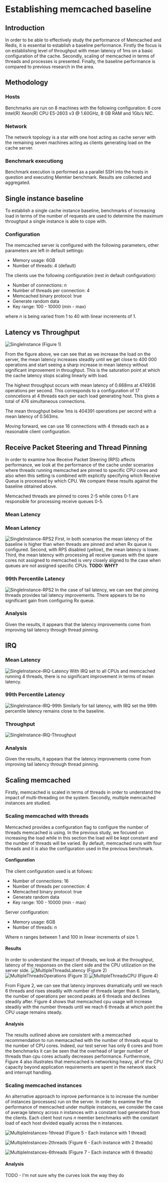 # Establishing memcached baseline

## Introduction
In order to be able to effectively study the performance of Memcached and Redis, it is essential to establish a baseline performance. Firstly the focus is on establishing level of throughput with mean latency of 1ms on a basic configuration of the cache. Secondly, scaling of memcached in terms of threads and processes is presented. Finally, the baseline performance is compared to previous research in the area.

## Methodology

### Hosts
Benchmarks are run on 8 machines with the following configuration: 6 core Intel(R) Xeon(R) CPU E5-2603 v3 @ 1.60GHz, 8 GB RAM and 1Gb/s NIC.

### Network
The network topology is a star with one host acting as cache server with the remaining seven machines acting as clients generating load on the cache server.

### Benchmark executiong
Benchmark execution is performed as a parallel SSH into the hosts in question and executing Memtier benchmark. Results are collected and aggregated.


## Single instance baseline
To establish a single cache instance baseline, benchmarks of increasing load in terms of the number of requests are used to determine the maximum throughput a single instance is able to cope with.

### Configuration
The memcached server is configured with the following parameters, other parameters are left in default settings:
* Memory usage: 6GB
* Number of threads: 4 (default)

The clients use the following configuration (rest in default configuration):
* Number of connections: *n*
* Number of threads per connection: 4
* Memcached binary protocol: true
* Generate random data
* Key range: 100 - 10000 (min - max)

where *n* is being varied from 1 to 40 with linear increments of 1.

## Latency vs Throughput
![SingleInstance](./single-instance-baseline.png)
(Figure 1)

From the figure above, we can see that as we increase the load on the server, the mean latency increases steadily until we get close to 400 000 operations and start seeing a sharp increase in mean latency without significant improvement in throughput. This is the saturation point at which the cache latency stops scaling linearly with load.

The highest throughput occurs with mean latency of 0.668ms at 474936 operations per second. This corresponds to a configuration of 17 conncetions at 4 threads each per each load generating host. This gives a total of 476 simultaneous connections.

The mean throughput below 1ms is 404391 operations per second with a mean latency of 0.563ms.

Moving forward, we can use 16 connections with 4 threads each as a reasonable client configuration.


## Receive Packet Steering and Thread Pinning
In order to examine how Receive Packet Steering (RPS) affects performance, we look at the performance of the cache under scenarios where threads running memcached are pinned to specific CPU cores and also when this setting is combined with explicitly specifying which Receive Queue is processed by which CPU. We compare these results against the baseline obtained above.

Memcached threads are pinned to cores 2-5 while cores 0-1 are responsible for processing receive queues 0-5.

### Mean Latency
### Mean Latency
![SingleInstance-RPS2](./single-instance-rps-latency-comparison.png)
First, in both scenarios the mean latency of the baseline is higher than when threads are pinned and when Rx queue is configured. Second, with RPS disabled (yellow), the mean latency is lower. Third, the mean latency with processing all receive queues with the spare cores not assigned to memcached is very closely aligned to the case when queues are not assigned specific CPUs. **TODO: WHY?**


### 99th Percentile Latency
![SingleInstance-RPS2](./single-instance-rps-99th-comparison.png)
In the case of tail latency, we can see that pinning threads provides tail latency improvements. There appears to be no significant gain from configuring Rx queue.

### Analysis
Given the results, it appears that the latency improvements come from improving tail latency through thread pinning.


## IRQ
### Mean Latency
![SingleInstance-IRQ-Latency](./single-instance-irq-latency.png)
With IRQ set to all CPUs and memcached running 4 threads, there is no significant improvement in terms of mean latency.

### 99th Percentile Latency
![SingleInstance-IRQ-99th](./single-instance-irq-99th.png)
Similarly for tail latency, with IRQ set the 99th percentile latency remains close to the baseline.

### Throughput
![SingleInstance-IRQ-Throughput](./single-instance-irq-throughput.png)

### Analysis
Given the results, it appears that the latency improvements come from improving tail latency through thread pinning.

## Scaling memcached
Firstly, memcached is scaled in terms of threads in order to understand the impact of multi-threading on the system. Secondly, multiple memcached instances are studied.

### Scaling memcached with threads
Memcached provides a configuration flag to configure the number of threads memcached is using. In the previous study, we focused on increasing the load while in this section the load will be kept constant and the number of threads will be varied. By default, memcached runs with four threads and it is also the configuration used in the previous benchmark.

#### Configuration
The client configuration used is at follows:
* Number of connections: 16
* Number of threads per connection: 4
* Memcached binary protocol: true
* Generate random data
* Key range: 100 - 10000 (min - max)

Server configuration:
* Memory usage: 6GB
* Number of threads: *n*

Where n ranges between 1 and 100 in linear increments of size 1.

#### Results
In order to understand the impact of threads, we look at the throughput, latency of the responses on the client side and the CPU utilization on the server side.
![MultipleThreadsLatency](./multiple-threads-latency.png)
(Figure 2)
![MultipleThreadsOperations](./multiple-threads-operations.png)
(Figure 3)
![MultipleThreadsCPU](./multiple-threads-cpu.png)
(Figure 4)

From Figure 2, we can see that latency improves dramatically until we reach 6 threads and rises steadily with number of threads larger than 6. Similarly, the number of operations per second peaks at 6 threads and declines steadily after. Figure 4 shows that memcached cpu usage will increase steadily with the number threads until we reach 6 threads at which point the CPU usage remains steady.

#### Analysis
The results outlined above are consistent with a memcached recommendation to run memacached with the number of threads equal to the number of CPU cores. Indeed, our test server has only 6 cores and from the benchmarks it can be seen that the overhead of larger number of threads than cpu cores actually decreases performance. Furthermore, Figure 4 also illustrates that memcached is networking heavy, all of the CPU capacity beyond application requirements are spent in the network stack and interrupt handling.


### Scaling memcached instances
An alternative approach to inprove performance is to increase the number of instances (processes) run on the server. In order to examine the the performance of memcached under multiple instances, we consider the case of average latency across *n* instances with a constant load generated from the clients. Each client host runs *n* memtier benchmarks with the constant load of each host divided equally across the n instances.

![MultipleInstances-1thread](./multiple-instances-1thread.png)
(Figure 5 - Each instance with 1 thread)


![MultipleInstances-2threads](./multiple-instances-2threads.png)
(Figure 6 - Each instance with 2 threads)


![MultipleInstances-6threads](./multiple-instances-6threads.png)
(Figure 7 - Each instance with 6 threads)

#### Analysis
TODO - I'm not sure why the curves look the way they do

###


